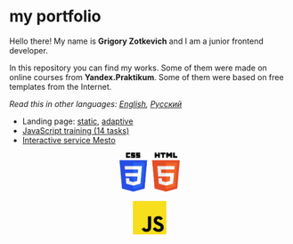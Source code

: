 # my portfolio
Hello there! My name is **Grigory Zotkevich** and I am a junior frontend developer. 

In this repository you can find my works. Some of them were made on online courses from **Yandex.Praktikum**.
Some of them were based on free templates from the Internet.

*Read this in other languages: [English](README.md), [Русский](README.ru.md)*
* Landing page: [static](../../tree/master/sprint-2), [adaptive](../../tree/master/sprint-4)
* [JavaScript training (14 tasks)](../../tree/master/sprint-5)
* [Interactive service Mesto](../../tree/master/sprint-8)

<p align="center">
  <img src="https://github.com/quis0/my-portfolio/blob/master/images/CSS3HTML5-logo.svg" alt="" height="70px">
</p>
<p align="center">
  <img src="https://github.com/quis0/my-portfolio/blob/master/images/JS-logo.svg" alt="" width="60px" height="60px">
</p>
